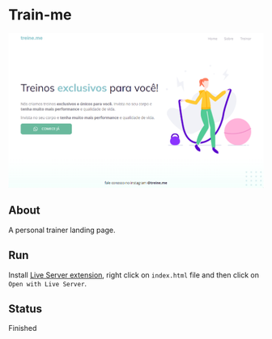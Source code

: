 # Train-me

![](./assets/img/demo.png)

## About

A personal trainer landing page.

## Run

Install [Live Server extension](https://marketplace.visualstudio.com/items?itemName=ritwickdey.LiveServer), right click on `index.html` file and then click on `Open with Live Server`.

## Status

Finished
